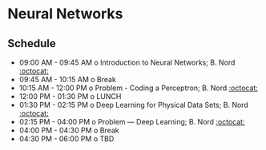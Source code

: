 # Neural Networks

## Schedule

 * 09:00 AM - 09:45 AM  o  Introduction to Neural Networks; B. Nord [:octocat:](https://github.com/bnord)
 * 09:45 AM - 10:15 AM  o  Break
 * 10:15 AM - 12:00 PM  o  Problem - Coding a Perceptron; B. Nord [:octocat:](https://github.com/bnord)
 * 12:00 PM - 01:30 PM  o  LUNCH
 * 01:30 PM - 02:15 PM  o  Deep Learning for Physical Data Sets; B. Nord [:octocat:](https://github.com/bnord)
 * 02:15 PM - 04:00 PM  o  Problem –– Deep Learning; B. Nord [:octocat:](https://github.com/bnord)
 * 04:00 PM - 04:30 PM  o  Break
 * 04:30 PM - 06:00 PM  o  TBD